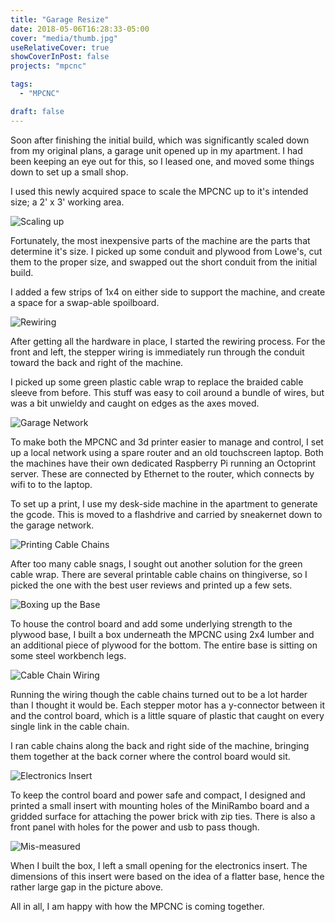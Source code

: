 ```yaml
---
title: "Garage Resize"
date: 2018-05-06T16:28:33-05:00
cover: "media/thumb.jpg"
useRelativeCover: true
showCoverInPost: false
projects: "mpcnc"

tags:
  - "MPCNC"

draft: false
---
```


Soon after finishing the initial build, which was significantly scaled down from my original plans, a garage unit opened up in my apartment. I had been keeping an eye out for this, so I leased one, and moved some things down to set up a small shop.

I used this newly acquired space to scale the MPCNC up to it's intended size; a 2' x 3' working area.

![Scaling up](media/05mgr01.jpg)

Fortunately, the most inexpensive parts of the machine are the parts that determine it's size. I picked up some conduit and plywood from Lowe's, cut them to the proper size, and swapped out the short conduit from the initial build.

I added a few strips of 1x4 on either side to support the machine, and create a space for a swap-able spoilboard.

![Rewiring](media/05mgr02.jpg)

After getting all the hardware in place, I started the rewiring process. For the front and left, the stepper wiring is immediately run through the conduit toward the back and right of the machine.

I picked up some green plastic cable wrap to replace the braided cable sleeve from before. This stuff was easy to coil around a bundle of wires, but was a bit unwieldy and caught on edges as the axes moved.

![Garage Network](media/05mgr03.jpg)

To make both the MPCNC and 3d printer easier to manage and control, I set up a local network using a spare router and an old touchscreen laptop. Both the machines have their own dedicated Raspberry Pi running an Octoprint server. These are connected by Ethernet to the router, which connects by wifi to to the laptop.

To set up a print, I use my desk-side machine in the apartment to generate the gcode. This is moved to a flashdrive and carried by sneakernet down to the garage network.  

![Printing Cable Chains](media/05mgr04.jpg)

After too many cable snags, I sought out another solution for the green cable wrap. There are several printable cable chains on thingiverse, so I picked the one with the best user reviews and printed up a few sets.

![Boxing up the Base](media/05mgr05.jpg)

To house the control board and add some underlying strength to the plywood base, I built a box underneath the MPCNC using 2x4 lumber and an additional piece of plywood for the bottom. The entire base is sitting on some steel workbench legs.

![Cable Chain Wiring](media/05mgr06.jpg)

Running the wiring though the cable chains turned out to be a lot harder than I thought it would be. Each stepper motor has a y-connector between it and the control board, which is a little square of plastic that caught on every single link in the cable chain.

I ran cable chains along the back and right side of the machine, bringing them together at the back corner where the control board would sit.

![Electronics Insert](media/05mgr07.jpg)

To keep the control board and power safe and compact, I designed and printed a small insert with mounting holes of the MiniRambo board and a gridded surface for attaching the power brick with zip ties. There is also a front panel with holes for the power and usb to pass though.

![Mis-measured](media/05mgr09.jpg)

When I built the box, I left a small opening for the electronics insert. The dimensions of this insert were based on the idea of a flatter base, hence the rather large gap in the picture above.

All in all, I am happy with how the MPCNC is coming together.